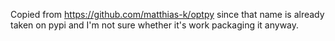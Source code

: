 Copied from https://github.com/matthias-k/optpy since that name is already taken on pypi and I'm not sure whether it's work packaging it anyway.
